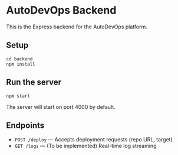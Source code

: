 # AutoDevOps Backend

This is the Express backend for the AutoDevOps platform.

## Setup

```
cd backend
npm install
```

## Run the server

```
npm start
```

The server will start on port 4000 by default.

## Endpoints
- `POST /deploy` — Accepts deployment requests (repo URL, target)
- `GET /logs` — (To be implemented) Real-time log streaming 